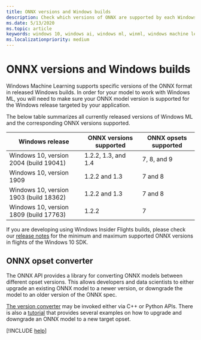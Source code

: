 ```yaml
---
title: ONNX versions and Windows builds
description: Check which versions of ONNX are supported by each Windows 10 build.
ms.date: 5/13/2020
ms.topic: article
keywords: windows 10, windows ai, windows ml, winml, windows machine learning, onnx
ms.localizationpriority: medium
---
```


# ONNX versions and Windows builds

Windows Machine Learning supports specific versions of the ONNX format in released Windows builds. In order for your model to work with Windows ML, you will need to make sure your ONNX model version is supported for the Windows release targeted by your application.

The below table summarizes all currently released versions of Windows ML and the corresponding ONNX versions supported.

| Windows release | ONNX versions supported | ONNX opsets supported |
|-----------------|-------------------------|-----------------------|
| Windows 10, version 2004 (build 19041) | 1.2.2, 1.3, and 1.4 | 7, 8, and 9 |
| Windows 10, version 1909 | 1.2.2 and 1.3 | 7 and 8 |
| Windows 10, version 1903 (build 18362) | 1.2.2 and 1.3 | 7 and 8 |
| Windows 10, version 1809 (build 17763) | 1.2.2 | 7 |

If you are developing using Windows Insider Flights builds, please check our [release notes](release-notes.md) for the minimum and maximum supported ONNX versions in flights of the Windows 10 SDK.

## ONNX opset converter

The ONNX API provides a library for converting ONNX models between different opset versions. This allows developers and data scientists to either upgrade an existing ONNX model to a newer version, or downgrade the model to an older version of the ONNX spec.

[The version converter](https://github.com/onnx/onnx/blob/master/docs/VersionConverter.md) may be invoked either via C++ or Python APIs. There is also a [tutorial](https://github.com/onnx/tutorials/blob/master/tutorials/ExportModelFromPyTorchToDifferentONNXOpsetVersions.md) that provides several examples on how to upgrade and downgrade an ONNX model to a new target opset.

[!INCLUDE [help](../includes/get-help.md)]

